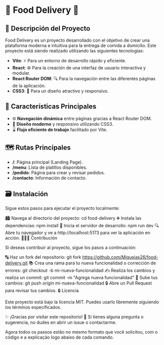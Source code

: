 # 🥘 Food Delivery 🛵

## 🌱 Descripción del Proyecto

Food Delivery es un proyecto desarrollado con el objetivo de crear una plataforma moderna e intuitiva para la entrega de comida a domicilio. Este proyecto está siendo realizado utilizando las siguientes tecnologías:

- **Vite**: ⚡ Para un entorno de desarrollo rápido y eficiente.
- **React**: ⚙️ Para la creación de una interfaz de usuario interactiva y modular.
- **React Router DOM**: 🔍 Para la navegación entre las diferentes páginas de la aplicación.
- **CSS3**: 🎨 Para un diseño atractivo y responsivo.

## 🚀 Características Principales

- 🌐 **Navegación dinámica** entre páginas gracias a React Router DOM.
- 🌟 **Diseño moderno** y responsivo utilizando CSS3.
- ⌛ **Flujo eficiente de trabajo** facilitado por Vite.

## 🗺️ Rutas Principales

- **/**: Página principal (Landing Page).
- **/menu**: Lista de platillos disponibles.
- **/pedido**: Página para crear y revisar pedidos.
- **/contacto**: Información de contacto.

## 🗃️ Instalación

Sigue estos pasos para ejecutar el proyecto localmente:

🏙️ Navega al directorio del proyecto:
cd food-delivery
➕ Instala las dependencias:
npm install
🌝 Inicia el servidor de desarrollo:
npm run dev
🔍 Abre tu navegador y ve a http://localhost:5173 para ver la aplicación en acción.
🙋🏼‍♂️ Contribución

Si deseas contribuir al proyecto, sigue los pasos a continuación:

🔠 Haz un fork del repositorio:
git fork https://github.com/Miqueias26/food-delivery.git
📚 Crea una rama para tu nueva funcionalidad o corrección de errores:
git checkout -b mi-nueva-funcionalidad
✍️ Realiza los cambios y realiza un commit:
git commit -m "Agrega nueva funcionalidad"
🔄 Sube tus cambios:
git push origin mi-nueva-funcionalidad
🔒 Abre un Pull Request para revisar tus cambios.
🔒 Licencia

Este proyecto está bajo la licencia MIT. Puedes usarlo libremente siguiendo los términos especificados.

✨ ¡Gracias por visitar este repositorio! 🙏 Si tienes alguna pregunta o sugerencia, no dudes en abrir un issue o contactarme.


Agora todos os passos estão no mesmo formato que você solicitou, com o código e a explicação logo abaixo de cada comando.








